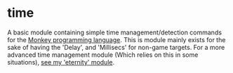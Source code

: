 time
====

A basic module containing simple time management/detection commands for the [Monkey programming language](https://github.com/blitz-research/monkey). This is module mainly exists for the sake of having the 'Delay', and 'Millisecs' for non-game targets. For a more advanced time management module (Which relies on this in some situations), [see my 'eternity' module](https://github.com/Regal-Internet-Brothers/eternity).
